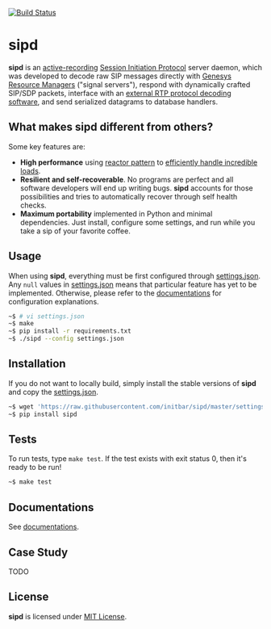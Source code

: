 [![Build Status](https://travis-ci.org/initbar/sipd.svg?branch=master)](https://travis-ci.org/initbar/sipd)

# sipd

**sipd** is an [active-recording](https://en.wikipedia.org/wiki/VoIP_recording) [Session Initiation Protocol](https://www.ietf.org/rfc/rfc3261.txt) server daemon, which was developed to decode raw SIP messages directly with [Genesys](https://www.genesys.com) [Resource Managers](https://docs.genesys.com/Documentation/GVP/85/GDG/GCRM) ("signal servers"), respond with dynamically crafted SIP/SDP packets, interface with an [external RTP protocol decoding software](), and send serialized datagrams to database handlers.

## What makes **sipd** different from others?

Some key features are:

- **High performance** using [reactor pattern](https://en.wikipedia.org/wiki/Reactor_pattern) to [efficiently handle incredible loads](#case-study).
- **Resilient and self-recoverable**. No programs are perfect and all software developers will end up writing bugs. **sipd** accounts for those possibilities and tries to automatically recover through self health checks.
- **Maximum portability** implemented in Python and minimal dependencies. Just install, configure some settings, and run while you take a sip of your favorite coffee.

## Usage

When using **sipd**, everything must be first configured through [settings.json](./settings.json). Any `null` values in [settings.json](./settings.json) means that particular feature has yet to be implemented. Otherwise, please refer to the [documentations](#documentations) for configuration explanations.

```bash
~$ # vi settings.json
~$ make
~$ pip install -r requirements.txt
~$ ./sipd --config settings.json
```

## Installation

If you do not want to locally build, simply install the stable versions of **sipd** and copy the [settings.json](./settings.json).

```bash
~$ wget 'https://raw.githubusercontent.com/initbar/sipd/master/settings.json'
~$ pip install sipd
```

## Tests

To run tests, type `make test`. If the test exists with exit status 0, then it's ready to be run!

```bash
~$ make test
```

## Documentations

See [documentations]().

## Case Study

TODO

## License

**sipd** is licensed under [MIT License](./LICENSE.md).

